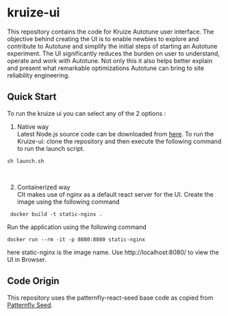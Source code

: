 # kruize-ui
This repository contains the code for Kruize Autotune user interface. The objective behind creating the UI is to enable newbies to explore and contribute to Autotune and simplify the initial steps of starting an Autotune experiment. The UI significantly reduces the burden on user to understand, operate and work with Autotune. Not only this it also helps better explain and present what remarkable optimizations Autotune can bring to site reliability engineering.

## Quick Start
To run the kruize ui you can select any of the 2 options :

1. Native way<br />
Latest Node.js source code can be downloaded from [here](https://nodejs.org/en/download/).
To run the Kruize-ui: clone the repository and then execute the following command to run the launch script.<br />
```
sh launch.sh
```
<br />

2. Containerized way<br />
CIt makes use of nginx as a default react server for the UI.
Create the image using the following command<br />

```
 docker build -t static-nginx .
```
Run the application using the following command

```
docker run --rm -it -p 8080:8080 static-nginx
```
here static-nginx is the image name.
Use http://localhost:8080/ to view the UI in Browser.

## Code Origin
This repository uses the patternfly-react-seed base code as copied from [Patternfly Seed](https://github.com/patternfly/patternfly-react-seed).
